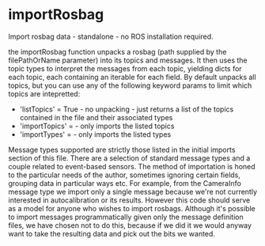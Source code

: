 # importRosbag
Import rosbag data - standalone - no ROS installation required.

the importRosbag function unpacks a rosbag (path supplied by the filePathOrName parameter) into its topics and messages. 
It then uses the topic types to interpret the messages from each topic, yielding dicts for each topic, each containing an iterable for each field.
By default unpacks all topics, but you can use any of the following keyword 
params to limit which topics are intepretted:

* 'listTopics' = True - no unpacking - just returns a list of the topics contained in the file and their associated types
* 'importTopics' = <list of strings> - only imports the listed topics
* 'importTypes' = <list of strings> - only imports the listed types

Message types supported are strictly those listed in the initial imports section of this file.
There are a selection of standard message types and a couple related to event-based sensors. 
The method of importation is honed to the particular needs of the author, sometimes ignoring certain fields, grouping data in particular ways etc. 
For example, from the CameraInfo message type we import only a single message because we're not currently interested in autocalibration or its results.
However this code should serve as a model for anyone who wishes to import rosbags.
Although it's possible to import messages programmatically given only the message definition files, we have chosen not to do this, because if we did it we would anyway want to take the resulting data and pick out the bits we wanted. 

